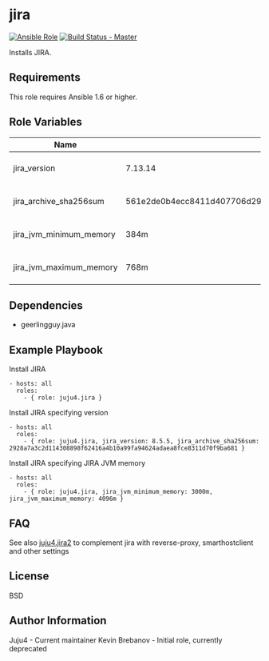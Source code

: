 jira
====

[![Ansible Role](https://img.shields.io/ansible/role/3981.svg)](https://galaxy.ansible.com/list#/roles/3981)
[![Build Status - Master](https://travis-ci.org/juju4/ansible-jira.svg?branch=master)](https://travis-ci.org/juju4/ansible-jira)

Installs JIRA.

Requirements
------------

This role requires Ansible 1.6 or higher.

Role Variables
--------------

| Name                    | Default                                                          | Description                 |
|-------------------------|------------------------------------------------------------------|-----------------------------|
| jira_version            | 7.13.14                                                          | Version of JIRA to install  |
| jira_archive_sha256sum  | 561e2de0b4ecc8411d407706d29aa215107f9cfec9915e941f378850586c909e | SHA 256 checksum of archive |
| jira_jvm_minimum_memory | 384m                                                             | JIRA JVM minimum memory     |
| jira_jvm_maximum_memory | 768m                                                             | JIRA JVM maximum memory     |

Dependencies
------------

- geerlingguy.java

Example Playbook
----------------

Install JIRA
```
- hosts: all
  roles:
    - { role: juju4.jira }
```

Install JIRA specifying version
```
- hosts: all
  roles:
    - { role: juju4.jira, jira_version: 8.5.5, jira_archive_sha256sum: 2928a7a3c2d114308898f62416a4b10a99fa94624adaea8fce8311d70f9ba681 }
```

Install JIRA specifying JIRA JVM memory
```
- hosts: all
  roles:
    - { role: juju4.jira, jira_jvm_minimum_memory: 3000m, jira_jvm_maximum_memory: 4096m }
```

FAQ
---

See also [juju4.jira2](https://github.com/juju4/ansible-jira2/) to complement jira with reverse-proxy, smarthostclient and other settings

License
-------

BSD

Author Information
------------------

Juju4 - Current maintainer
Kevin Brebanov - Initial role, currently deprecated
